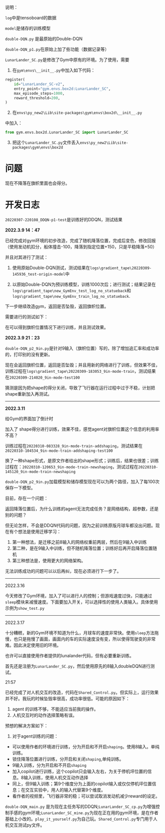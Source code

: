 说明：

`log`中是tensoboard的数据

`model`是储存的训练模型

`double-DQN.py` 是最原始的Double-DQN

`double-DQN_p1.py`在原始上加了些功能（数据记录等）

`LunarLander_SC.py`是修改了Gym中原有的环境。为了使用，需要

1. 在`gym\envs\__init__.py`中加入如下代码：

```python
register(
    id="LunarLander_SC-v2",
    entry_point="gym.envs.box2d:LunarLander_SC",
    max_episode_steps=1000,
    reward_threshold=200,
)
```

2. 在`envs\py_new2\Lib\site-packages\gym\envs\box2d\__init__.py`

中加入：

```python
from gym.envs.box2d.LunarLander_SC import LunarLander_SC
```

3. 把这个`LunarLander_SC.py`文件丢入`envs\py_new2\Lib\site-packages\gym\envs\box2d`

# 问题

现在不降落在旗帜里面也会得分。

# 开发日志

`20220307-220108_DDQN-p1-test`是训练好的DDQN，测试结果

**2022.3.9 14：47**

已经完成对gym环境的初步改造，完成了随机降落位置，完成后变色，修改回报（使用发动机扣分，船体撞击-100，降落到指定位置+150，只是平稳降落+50）

并且对其进行了测试：

1. 使用原始Double-DQN测试，测试结果在`logs\gradient_tape\20220309-145936_test-origin-model`中

2. 以原始Double-DQN为预训练模型，训练1000次后；进行测试；结果记录在`logs\gradient_tape\new_GymEnv_test_log_no_statueback`和`logs\gradient_tape\new_GymEnv_train_log_no_statueback`.

下一步继续改造gym，返回是否坠毁，返回旗帜位置。

需要进行的测试如下：

在可以得到旗帜位置情况下进行训练，并且测试效果。

**2022.3.9 21：23**

`double-DQN_p2_9in.py`是针对9输入（旗帜位置）写的，除了增加追汇率和成功率的，打印别的没有更新。

现在会返回旗帜位置，返回是否坠毁；并且用新的网络进行了训练，但效果不佳，训练过程在`logs\gradient_tape\20220309-183053_9in-mode-train`，测试结果在`20220309-214020_9in-mode-test100`

猜测是因为把shape的得分关闭，导致了飞行器在运行过程中过于不稳，计划把shape重新加入再测试。

---



**2022.3.11**

给Gym的界面加了倒计时

加入了 shape得分进行训练，效果不佳，感觉agent对旗帜位置这个信息的利用率不高？

训练过程在`20220310-083328_9in-mode-train-addshaping`，测试结果在`20220310-104534_9in-mode-train-addshaping-test100`

换了一种shape形式，是原文作者给出的shape形式；训练后，结果也很差；训练过程在：`20220310-120653_9in-mode-train-newshaping`，测试过程在`20220310-145120_9in-mode-train-newshaping`

`double-DQN_p2_9in.py`加载模型和储存模型现在可以为两个路径，加入了每100次保存一下模型。

目前，存在一个问题：

返回降落位置后，为什么训练的agent无法完成任务？是网络结构，超参数，还是别的问题？

但无论怎样，不会是DDQN代码的问题，因为之前训练原版月球车都没出问题。现在有个想法是使用迁移学习：

1. 第一种想法，是迁移之前8输入的网络权重前两层，然后在9输入中训练
2. 第二种，是在9输入中训练，但不随机降落位置；训练好后再开启降落位置随机
3. 第三种想法是，使用更大的网络架构。

无法训练成功的问题可以以后再纠，现在必须进行下一步了。

---



2022.3.16

今天修改了Gym环境，加入了可以进行人的控制；但游戏速度过快，只能通过`sleep`模块来减慢速度。下面要加入开关，可以选择性的使用人类输入。具体使用示例为`show_test.py`

---



2022.3.17

十分糟糕，新的Gym环境不知道为什么，月球车的速度非常快。使用`sleep`方法拖慢，也只是拖慢了画面，画面内的车的实际速度没有变，所以使得驾驶变的非常难。因此决定使用旧的环境。

也许可以直接使用作者提供的lunalander代码，但有必要重新训练。

首先还是注册为`LunarLander_SC.py`，然后使用原先的8输入doubleDQN进行测试。

21:57

已经完成了对人机交互的改造，代码在`Shared_Control.py`。但实际上，运行效果并不好。我玩的时候坠毁率很高，成功率很低。可能的原因如下：

1. agent 的训练不够，不能适应当前我的操作。
2. 人机交互时的动作选择策略有误。

预想的解决方案如下：

1. 对于agent训练的问题：

- 可以使用作者的环境进行训练，分为开启和不开启`shaping`。使用8输入。单纯训练。
- 锁住降落位置进行训练，分开启和关闭`shaping`,单纯训练。
- 9输入训练，分为开启和不开启`shaping`
- 加入copilot进行训练，这个copilot只会输入左右，为关于停机坪位置的信息。8输入训练，使用人机交互动作选择
- 同上，但9输入训练；第9个维度分为上面的copilot输入或仅仅停机坪位置信息；在交互实验中，用人的输入代替第9个维度。
- 看作者的视频里，飞行器非常的稳；可以尝试取消发动机减少reward的设定。

`double-DQN_main.py` 是为现在主任务写的DDQN;`LunarLander_SC_cp.py`为增强控制手感的gym环境;`LunarLander_SC_mine.py`为现在正在用的gym环境，是在作者基础上小改的。`play_it_yourself.py`为自己玩。`Shared_Control.py`专门用于人机交互测试py文件。


